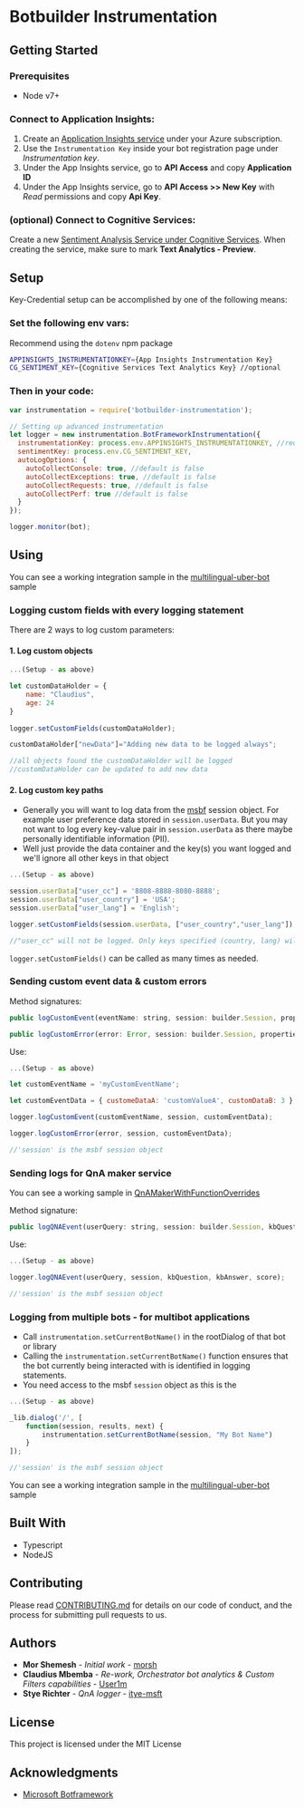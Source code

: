 # Botbuilder Instrumentation

## Getting Started

### Prerequisites
* Node v7+

### Connect to Application Insights:
1. Create an [Application Insights service](https://azure.microsoft.com/en-gb/services/application-insights/) under your Azure subscription.
2. Use the `Instrumentation Key` inside your bot registration page under _Instrumentation key_.
3. Under the App Insights service, go to **API Access** and copy **Application ID**
4. Under the App Insights service, go to **API Access >> New Key** with _Read_ permissions and copy **Api Key**.

### (optional) Connect to Cognitive Services:
Create a new [Sentiment Analysis Service under Cognitive Services](https://www.microsoft.com/cognitive-services/en-us/text-analytics-api).
When creating the service, make sure to mark **Text Analytics - Preview**.

## Setup
Key-Credential setup can be accomplished by one of the following means:

### Set the following env vars:
Recommend using the `dotenv` npm package

```bash
APPINSIGHTS_INSTRUMENTATIONKEY={App Insights Instrumentation Key}
CG_SENTIMENT_KEY={Cognitive Services Text Analytics Key} //optional
```

### Then in your code:

```js
var instrumentation = require('botbuilder-instrumentation');

// Setting up advanced instrumentation
let logger = new instrumentation.BotFrameworkInstrumentation({
  instrumentationKey: process.env.APPINSIGHTS_INSTRUMENTATIONKEY, //required
  sentimentKey: process.env.CG_SENTIMENT_KEY,
  autoLogOptions: {
    autoCollectConsole: true, //default is false
    autoCollectExceptions: true, //default is false
    autoCollectRequests: true, //default is false
    autoCollectPerf: true //default is false
  }
});

logger.monitor(bot);
```

## Using
You can see a working integration sample in the [multilingual-uber-bot](https://github.com/User1m/multilingual-uber-bot) sample

### Logging custom fields with every logging statement

There are 2 ways to log custom parameters:

#### 1. Log custom objects

```js
...(Setup - as above)

let customDataHolder = {
    name: "Claudius",
    age: 24
}
    
logger.setCustomFields(customDataHolder);

customDataHolder["newData"]="Adding new data to be logged always";

//all objects found the customDataHolder will be logged
//customDataHolder can be updated to add new data

```

#### 2. Log custom key paths
- Generally you will want to log data from the [msbf](https://dev.botframework.com/) session object. For example user preference data stored in `session.userData`. But you may not want to log every key-value pair in `session.userData` as there maybe personally identifiable information (PII). 
- Well just provide the data container and the key(s) you want logged and we'll ignore all other keys in that object

```js
...(Setup - as above)

session.userData["user_cc"] = '8808-8888-8080-8888';
session.userData["user_country"] = 'USA';
session.userData["user_lang"] = 'English';

logger.setCustomFields(session.userData, ["user_country","user_lang"]);

//"user_cc" will not be logged. Only keys specified (country, lang) will be logged

```

`logger.setCustomFields()` can be called as many times as needed.


### Sending custom event data & custom errors
Method signatures:

```js
public logCustomEvent(eventName: string, session: builder.Session, properties?: { [key: string]: string })
```

```js
public logCustomError(error: Error, session: builder.Session, properties?: { [key: string]: string })
```
Use:

```js
...(Setup - as above)

let customEventName = 'myCustomEventName'; 

let customEventData = { customeDataA: 'customValueA', customDataB: 3 };

logger.logCustomEvent(customEventName, session, customEventData); 

logger.logCustomError(error, session, customEventData); 

//'session' is the msbf session object
```

### Sending logs for QnA maker service
You can see a working sample in [QnAMakerWithFunctionOverrides](https://github.com/Microsoft/BotBuilder-CognitiveServices/tree/master/Node/samples/QnAMakerWithFunctionOverrides)

Method signature:

```js
public logQNAEvent(userQuery: string, session: builder.Session, kbQuestion: string, kbAnswer: string, score: any)
```
Use:

```js
...(Setup - as above)

logger.logQNAEvent(userQuery, session, kbQuestion, kbAnswer, score);

//'session' is the msbf session object

```

### Logging from multiple bots - for multibot applications
- Call `instrumentation.setCurrentBotName()` in the rootDialog of that bot or library
- Calling the `instrumentation.setCurrentBotName()` function ensures that the  bot currently being interacted with is identified in logging statements. 
- You need access to the msbf `session` object as this is the 

```js
...(Setup - as above)

_lib.dialog('/', [
    function(session, results, next) {
    	instrumentation.setCurrentBotName(session, "My Bot Name")
    }
]);

//'session' is the msbf session object
``` 

You can see a working integration sample in the [multilingual-uber-bot](https://github.com/User1m/multilingual-uber-bot) sample

## Built With

* Typescript
* NodeJS

## Contributing

Please read [CONTRIBUTING.md](https://gist.github.com/PurpleBooth/b24679402957c63ec426) for details on our code of conduct, and the process for submitting pull requests to us.


## Authors

* **Mor Shemesh** - *Initial work* - [morsh](https://github.com/morsh)
* **Claudius Mbemba** - *Re-work, Orchestrator bot analytics & Custom Filters capabilities* - [User1m](https://github.com/User1m)
* **Stye Richter** - *QnA logger* - [itye-msft](https://github.com/itye-msft)


## License

This project is licensed under the MIT License 

## Acknowledgments

* [Microsoft Botframework](https://dev.botframework.com/)